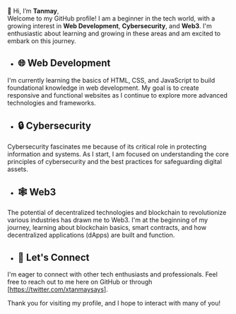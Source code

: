 👋 Hi, I’m **Tanmay**, <br>
Welcome to my GitHub profile! I am a beginner in the tech world, with a growing interest in **Web Development**, **Cybersecurity**, and **Web3**. 
I'm enthusiastic about learning and growing in these areas and am excited to embark on this journey.
- ## 🌐 Web Development
I'm currently learning the basics of HTML, CSS, and JavaScript to build foundational knowledge in web development.
My goal is to create responsive and functional websites as I continue to explore more advanced technologies and frameworks.
- ## 🔒 Cybersecurity
Cybersecurity fascinates me because of its critical role in protecting information and systems. As I start, 
I am focused on understanding the core principles of cybersecurity and the best practices for safeguarding digital assets.
- ## 🕸 Web3
The potential of decentralized technologies and blockchain to revolutionize various industries has drawn me to Web3. 
I'm at the beginning of my journey, learning about blockchain basics, smart contracts, and how decentralized applications (dApps) are built and function.
- ## 🤝 Let's Connect
I'm eager to connect with other tech enthusiasts and professionals. Feel free to reach out to me here on GitHub or through [https://twitter.com/xtanmaysays].

Thank you for visiting my profile, and I hope to interact with many of you!



 <!---
Whiskey09/Whiskey09 is a ✨ special ✨ repository because its `README.md` (this file) appears on your GitHub profile.
You can click the Preview link to take a look at your changes.
--->
